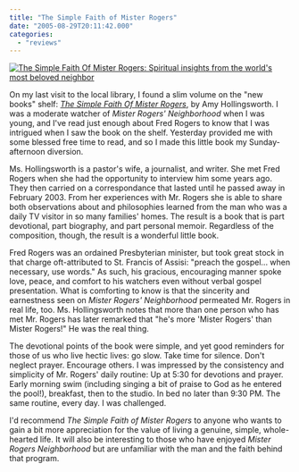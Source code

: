 ```yaml
---
title: "The Simple Faith of Mister Rogers"
date: "2005-08-29T20:11:42.000"
categories: 
  - "reviews"
---
```


[![The Simple Faith Of Mister Rogers: Spiritual insights from the world's most beloved neighbor](http://images.amazon.com/images/P/1589268407.01._SCMZZZZZZZ_.jpg)](http://www.amazon.com/exec/obidos/redirect?tag=caedmonscalln-20%26link_code=xm2%26camp=2025%26creative=165953%26path=http://www.amazon.com/gp/redirect.html%253fASIN=1589268407%2526tag=caedmonscalln-20%2526lcode=xm2%2526cID=2025%2526ccmID=165953%2526location=/o/ASIN/1589268407%25253FSubscriptionId=0EMV44A9A5YT1RVDGZ82 "View product details at Amazon")

On my last visit to the local library, I found a slim volume on the "new books" shelf: _[The Simple Faith Of Mister Rogers](http://www.amazon.com/exec/obidos/redirect?tag=caedmonscalln-20%26link_code=xm2%26camp=2025%26creative=165953%26path=http://www.amazon.com/gp/redirect.html%253fASIN=1589268407%2526tag=caedmonscalln-20%2526lcode=xm2%2526cID=2025%2526ccmID=165953%2526location=/o/ASIN/1589268407%25253FSubscriptionId=0EMV44A9A5YT1RVDGZ82)_, by Amy Hollingsworth. I was a moderate watcher of _Mister Rogers' Neighborhood_ when I was young, and I've read just enough about Fred Rogers to know that I was intrigued when I saw the book on the shelf. Yesterday provided me with some blessed free time to read, and so I made this little book my Sunday-afternoon diversion.

Ms. Hollingsworth is a pastor's wife, a journalist, and writer. She met Fred Rogers when she had the opportunity to interview him some years ago. They then carried on a correspondance that lasted until he passed away in February 2003. From her experiences with Mr. Rogers she is able to share both observations about and philosophies learned from the man who was a daily TV visitor in so many families' homes. The result is a book that is part devotional, part biography, and part personal memoir. Regardless of the composition, though, the result is a wonderful little book.

Fred Rogers was an ordained Presbyterian minister, but took great stock in that charge oft-attributed to St. Francis of Assisi: "preach the gospel... when necessary, use words." As such, his gracious, encouraging manner spoke love, peace, and comfort to his watchers even without verbal gospel presentation. What is comforting to know is that the sincerity and earnestness seen on _Mister Rogers' Neighborhood_ permeated Mr. Rogers in real life, too. Ms. Hollingsworth notes that more than one person who has met Mr. Rogers has later remarked that "he's more 'Mister Rogers' than Mister Rogers!" He was the real thing.

The devotional points of the book were simple, and yet good reminders for those of us who live hectic lives: go slow. Take time for silence. Don't neglect prayer. Encourage others. I was impressed by the consistency and simplicity of Mr. Rogers' daily routine: Up at 5:30 for devotions and prayer. Early morning swim (including singing a bit of praise to God as he entered the pool!), breakfast, then to the studio. In bed no later than 9:30 PM. The same routine, every day. I was challenged.

I'd recommend _The Simple Faith of Mister Rogers_ to anyone who wants to gain a bit more appreciation for the value of living a genuine, simple, whole-hearted life. It will also be interesting to those who have enjoyed _Mister Rogers Neighborhood_ but are unfamiliar with the man and the faith behind that program.
